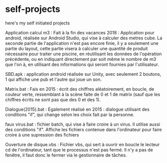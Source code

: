# self-projects
here's my self initiated projects

Application calcul m3 : Fait à la fin des vacances 2018 : Application pour android, réalisée sur Android Studio, qui vise à calculer des metres cube. La seconde partie de l'application n'est pas encore finie, il y a seulement une partie du layout, cette partie visera à calculer une quantité de produit nécessaire pour traiter une piscine, en réutilisant les données de l'opération précédente, ou en indiquant directement par soit même le nombre de m3 que l'on à, en utilisant des informations qui seront fournies par l'utilisateur.


SBD.apk : application android réalisée sur Unity, avec seulement 2 boutons, 1 qui affiche une pub et l'autre qui joue un son.


Matrix.bat : Fais en 2015 : écrit des chiffres aléatoirement, en boucle, de couleur verte, ressemblant à la scène faite de 0 et 1 de matrix (sauf que les chiffres écrits ne sont pas que des 0 et des 1).


Dialogue(2015).bat : Egalement réalisé en 2015 : dialogue utilisant des conditions "if", qui change selon les choix fait par la personne.


faux virus.bat : fichier batch, qui vise à faire croire à un virus. Il utilise aussi des conditions "if". Affiche les fichiers contenue dans l'ordinateur pour faire croire à une supression des fichiers


Ouverture de disque.vbs : Fichier vbs, qui sert à ouvrir en boucle le lecteur cd de l'ordinateur, tant que le processus n'est pas fermé. Il n'y a pas de fenêtre, il faut donc le fermer via le gestionnaire de tâches.

